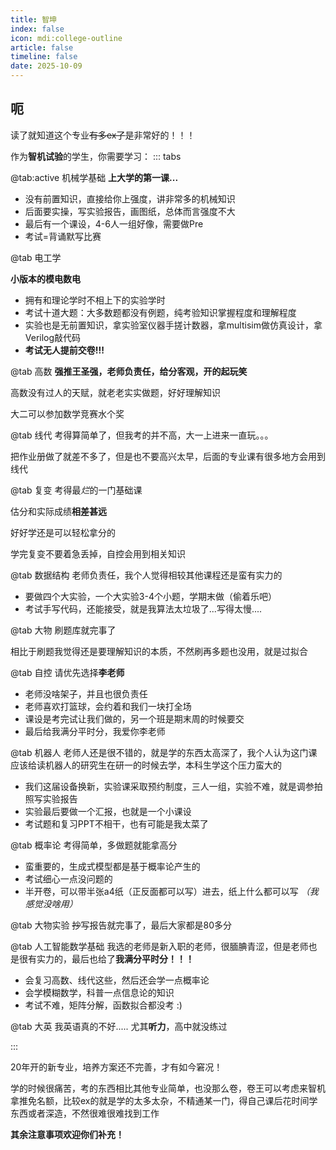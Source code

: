 ```yaml
---
title: 智坤
index: false
icon: mdi:college-outline
article: false
timeline: false
date: 2025-10-09
---
```


## 呃
读了就知道这个专业~~有多ex了~~是非常好的！！！

作为**智机试验**的学生，你需要学习：
::: tabs

@tab:active 机械学基础
**上大学的第一课...**
* 没有前置知识，直接给你上强度，讲非常多的机械知识
* 后面要实操，写实验报告，画图纸，总体而言强度不大
* 最后有一个课设，4-6人一组好像，需要做Pre
* 考试=背诵默写比赛


@tab 电工学

**小版本的模电数电**
* 拥有和理论学时不相上下的实验学时
* 考试十道大题：大多数题都没有例题，纯考验知识掌握程度和理解程度
* 实验也是无前置知识，拿实验室仪器手搓计数器，拿multisim做仿真设计，拿Verilog敲代码
* **考试无人提前交卷!!!**

@tab 高数
**强推王圣强，老师负责任，给分客观，开的起玩笑**

高数没有过人的天赋，就老老实实做题，好好理解知识

大二可以参加数学竞赛水个奖

@tab 线代
考得算简单了，但我考的并不高，大一上进来一直玩。。。

把作业册做了就差不多了，但是也不要高兴太早，后面的专业课有很多地方会用到线代


@tab 复变
考得最*烂*的一门基础课

估分和实际成绩**相差甚远**

好好学还是可以轻松拿分的

学完复变不要着急丢掉，自控会用到相关知识

@tab 数据结构
老师负责任，我个人觉得相较其他课程还是蛮有实力的

* 要做四个大实验，一个大实验3-4个小题，学期末做（偷着乐吧）
* 考试手写代码，还能接受，就是我算法太垃圾了...写得太慢....

@tab 大物
刷题库就完事了

相比于刷题我觉得还是要理解知识的本质，不然刷再多题也没用，就是过拟合


@tab 自控
请优先选择**李老师**
* 老师没啥架子，并且也很负责任
* 老师喜欢打篮球，会约着和我们一块打全场
* 课设是考完试让我们做的，另一个班是期末周的时候要交
* 最后给我满分平时分，我爱你李老师

@tab 机器人
老师人还是很不错的，就是学的东西太高深了，我个人认为这门课应该给读机器人的研究生在研一的时候去学，本科生学这个压力蛮大的
* 我们这届设备换新，实验课采取预约制度，三人一组，实验不难，就是调参拍照写实验报告
* 实验最后要做一个汇报，也就是一个小课设
* 考试题和复习PPT不相干，也有可能是我太菜了

@tab 概率论
考得简单，多做题就能拿高分
* 蛮重要的，生成式模型都是基于概率论产生的
* 考试细心一点没问题的
* 半开卷，可以带半张a4纸（正反面都可以写）进去，纸上什么都可以写 *（我感觉没啥用）*

@tab 大物实验
~~抄~~写报告就完事了，最后大家都是80多分

@tab 人工智能数学基础
我选的老师是新入职的老师，很腼腆青涩，但是老师也是很有实力的，最后也给了**我满分平时分！！！**
* 会复习高数、线代这些，然后还会学一点概率论
* 会学模糊数学，科普一点信息论的知识
* 考试不难，矩阵分解，函数拟合都没考 :)

@tab 大英
我英语真的不好.....
尤其**听力**，高中就没练过

:::

20年开的新专业，培养方案还不完善，才有如今窘况！

学的时候很痛苦，考的东西相比其他专业简单，也没那么卷，卷王可以考虑来智机拿推免名额，比较ex的就是学的太多太杂，不精通某一门，得自己课后花时间学东西或者深造，不然很难很难找到工作


**其余注意事项欢迎你们补充！**











